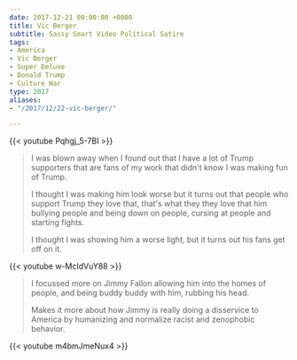 ```yaml
---
date: 2017-12-21 00:00:00 +0000
title: Vic Berger
subtitle: Sassy Smart Video Political Satire
tags:
- America
- Vic Berger
- Super Deluxe
- Donald Trump
- Culture War
type: 2017
aliases:
- "/2017/12/22-vic-berger/"

---
```

{{< youtube Pqhgj_5-7BI >}}

> I was blown away when I found out that I have a lot of Trump supporters that are fans of my work that didn't know I was making fun of Trump.
>
> I thought I was making him look worse but it turns out that people who support Trump they love that, that's what they they love that him bullying people and being down on people, cursing at people and starting fights.
>
> I thought I was showing him a worse light, but it turns out his fans get off on it.

{{< youtube w-McIdVuY88 >}}

> I focussed more on Jimmy Fallon allowing him into the homes of people, and being buddy buddy with him, rubbing his head.
>
> Makes it more about how Jimmy is really doing a disservice to America by humanizing and normalize racist and zenophobic behavior.

{{< youtube m4bmJmeNux4 >}}
